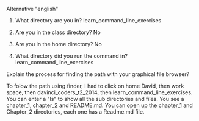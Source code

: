 Alternative "english"

1. What directory are you in?
  learn_command_line_exercises

2. Are you in the class directory?
  No
  
3. Are you in the home directory?
  No
  
4. What directory did you run the command in?
  learn_command_line_exercises
  
Explain the process for finding the path with your graphical file browser?

To folow the path using finder, I had to click on home David, then work space, then davinci_coders_t2_2014, then learn_command_line_exercises.  You can enter a "ls" to show all the sub directories and files.  You see a chapter_1, chapter_2 and README.md.  You can open up the chapter_1 and Chapter_2 directories, each one has a Readme.md file.
  
